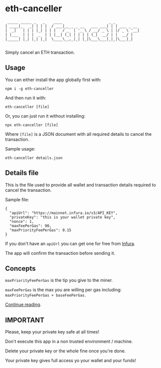 # eth-canceller

```
 _____ _____ _   _    ____                     _ _
| ____|_   _| | | |  / ___|__ _ _ __   ___ ___| | | ___ _ __
|  _|   | | | |_| | | |   / _` | '_ \ / __/ _ \ | |/ _ \ '__|
| |___  | | |  _  | | |__| (_| | | | | (_|  __/ | |  __/ |
|_____| |_| |_| |_|  \____\__,_|_| |_|\___\___|_|_|\___|_|


```

Simply cancel an ETH transaction.

## Usage

You can either install the app globally first with:

`npm i -g eth-canceller`

And then run it with:

`eth-canceller [file]`

Or, you can just run it without installing:

`npx eth-canceller [file]`

Where `[file]` is a JSON document with all required details to cancel the transaction.

Sample usage:

`eth-canceller details.json`

## Details file

This is the file used to provide all wallet and transaction details
required to cancel the transaction.

Sample file:

```
{
  "apiUrl": "https://mainnet.infura.io/v3/API_KEY",
  "privateKey": "this is your wallet private key",
  "nonce": 1,
  "maxFeePerGas": 90,
  "maxPriorityFeePerGas": 0.15
}
```

If you don't have an `apiUrl` you can get one for free from [Infura](https://app.infura.io/).

The app will confirm the transaction before sending it.

## Concepts

`maxPriorityFeePerGas` is the tip you give to the miner.

`maxFeePerGas` is the max you are willing per gas including: `maxPriorityFeePerGas + baseFeePerGas`.

[Continue reading](https://docs.alchemy.com/docs/maxpriorityfeepergas-vs-maxfeepergas).

## IMPORTANT

Please, keep your private key safe at all times!

Don't execute this app in a non trusted environment / machine.

Delete your private key or the whole fine once you're done.

Your private key gives full access yo your wallet and your funds!
